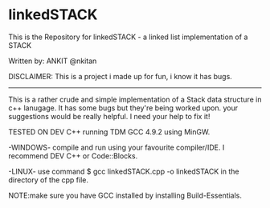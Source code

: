 # linkedSTACK

This is the Repository for linkedSTACK - 
a linked list implementation of a STACK

Written by: ANKIT @nkitan

DISCLAIMER: This is a project i made up for fun, i know it has bugs.

-------------------------------------------------------------------

This is a rather crude and simple implementation of a Stack data structure in c++ lanugage.
It has some bugs but they're being worked upon. your suggestions would be really helpful. 
I need your help to fix it! 

TESTED ON DEV C++ running TDM GCC 4.9.2 using MinGW.

-WINDOWS-
 compile and run using your favourite compiler/IDE.
 I recommend DEV C++ or Code::Blocks.

-LINUX-
 use command 
 $ gcc linkedSTACK.cpp -o linkedSTACK
 in the directory of the cpp file.

 NOTE:make sure you have GCC installed by installing Build-Essentials.

